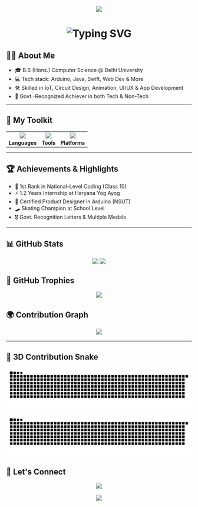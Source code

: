 <!-- 🔥 Dixit – Full Power Developer README -->
<!-- Header Wave -->
<p align="center">
  <img src="https://capsule-render.vercel.app/api?type=waving&color=0:fc466b,100:3f5efb&height=120&section=header"/>
</p>

<h1 align="center">
  <img src="https://readme-typing-svg.herokuapp.com?font=Fira+Code&size=28&duration=3000&pause=1000&color=F7971E&center=true&vCenter=true&multiline=true&width=800&lines=🚀+Dixit+–+Coding+with+Swag+%26+Silence;🔥+Developer+By+Mind%2C+Haryanvi+By+Heart;🧠+AIR+1+%7C+Arduino+%7C+IoT+%7C+CodeCraft+Champion;❤️+Coding+Kar+Lo%2C+Feelings+Me+Segmentation+Fault+Hai" alt="Typing SVG" />
</h1>




<!-- About Section -->
## 🙋‍♂️ About Me

- 🎓 B.S (Hons.) Computer Science @ Delhi University  
- 💻 Tech stack: Arduino, Java, Swift, Web Dev & More  
- 🛠 Skilled in IoT, Circuit Design, Animation, UI/UX & App Development  
- 🎯 Govt.-Recognized Achiever in both Tech & Non-Tech  


---

<!-- Toolkit Section -->
## 🧰 My Toolkit
<div align="center">
  <table>
    <tr>
      <td align="center">
        <img src="https://skillicons.dev/icons?i=cpp,java,php,js,html,css" /><br/><b>Languages</b>
      </td>
      <td align="center">
        <img src="https://skillicons.dev/icons?i=arduino,vscode,github,figma" /><br/><b>Tools</b>
      </td>
      <td align="center">
        <img src="https://skillicons.dev/icons?i=mysql,swift,blender" /><br/><b>Platforms</b>
      </td>
    </tr>
  </table>
</div>

---

<!-- Achievements -->
## 🏆 Achievements & Highlights

- 🥇 1st Rank in National-Level Coding (Class 10)  
- ⚡ 1.2 Years Internship at Haryana Yog Ayog  
- 🤖 Certified Product Designer in Arduino (NSUT)  
- 🛹 Skating Champion at School Level  
- 🎖️ Govt. Recognition Letters & Multiple Medals  


---

<!-- GitHub Stats -->
## 📊 GitHub Stats


<div align="center">
  <img src="https://github-readme-stats.vercel.app/api?username=Dixitkumar1&show_icons=true&theme=tokyonight&count_private=true" height="190"/>
  <img src="https://github-readme-streak-stats.herokuapp.com/?user=Dixitkumar1&theme=tokyonight" height="190"/>
</div>


<!-- GitHub Trophies -->
## 🏅 GitHub Trophies

<p align="center">
  <img src="https://github-profile-trophy.vercel.app/?username=Dixitkumar1&theme=onedark&row=2&column=3" />
</p>

<!-- Contribution Graph -->
## 🌍 Contribution Graph

<p align="center">
  <img src="https://github-readme-activity-graph.vercel.app/graph?username=dixitkumar1&theme=dracula&area=true" />
</p>

---

<!-- Snake Animation -->
## 🐍 3D Contribution Snake
![🐍 Contribution Snake](https://raw.githubusercontent.com/Dixitkumar1/Dixitkumar1/output/github-contribution-grid-snake.svg)


<p align="center">
  <img src="https://github.com/Dixitkumar1/Dixitkumar1/blob/output/github-contribution-grid-snake.svg" />
</p>



<!-- Let's Connect -->
## 🤝 Let's Connect

<p align="center">
  <a href="mailto:dixitsharma.tech@gmail.com">
    <img src="https://img.shields.io/badge/Gmail-dixitkhanda1@gmail.com-D14836?style=for-the-badge&logo=gmail">
  </a>
  <a href="https://instagram.com/">
   
  </a>
</p>

<!-- Footer Wave -->
<p align="center">
  <img src="https://capsule-render.vercel.app/api?type=waving&color=0:fc466b,100:3f5efb&height=120&section=footer"/>
</p>
